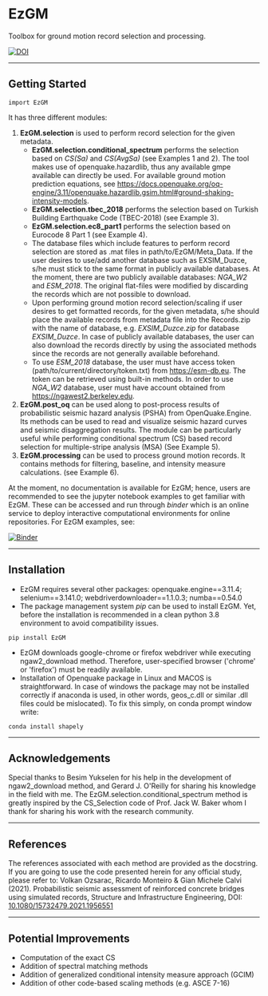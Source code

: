 # EzGM
Toolbox for ground motion record selection and processing. 

[![DOI](https://zenodo.org/badge/291944652.svg)](https://zenodo.org/badge/latestdoi/291944652) 

***
## Getting Started
```
import EzGM
```
It has three different modules: 
1. **EzGM.selection** is used to perform record selection for the given metadata.
   - **EzGM.selection.conditional_spectrum** performs the selection based on *CS(Sa)* and *CS(AvgSa)* (see Examples 1 and 2). The tool makes use of openquake.hazardlib, thus any available gmpe available can directly be used.
     For available ground motion prediction equations, see https://docs.openquake.org/oq-engine/3.11/openquake.hazardlib.gsim.html#ground-shaking-intensity-models.
   - **EzGM.selection.tbec_2018** performs the selection based on Turkish Building Earthquake Code (TBEC-2018) (see Example 3).
   - **EzGM.selection.ec8_part1** performs the selection based on Eurocode 8 Part 1 (see Example 4).
   - The database files which include features to perform record selection are stored as .mat files in path/to/EzGM/Meta_Data. 
   If the user desires to use/add another database such as EXSIM_Duzce, s/he must stick to the same format in publicly available databases.
   At the moment, there are two publicly available databases: *NGA_W2* and *ESM_2018*. 
   The original flat-files were modified by discarding the records which are not possible to download.
   - Upon performing ground motion record selection/scaling if user desires to get formatted records, for the given metadata, s/he should place the available records from metadata file into the Records.zip with the name of database, 
     e.g. *EXSIM_Duzce.zip* for database *EXSIM_Duzce*. In case of publicly available databases, the user can also download the records directly by using the associated methods since the records are not generally available beforehand.
   - To use *ESM_2018* database, the user must have access token (path/to/current/directory/token.txt) from https://esm-db.eu. The token
     can be retrieved using built-in methods. In order to use *NGA_W2* database, user must have account obtained from https://ngawest2.berkeley.edu.
2. **EzGM.post_oq** can be used along to post-process results of probabilistic seismic hazard analysis (PSHA) from OpenQuake.Engine. Its methods can be used to read and visualize seismic hazard curves and seismic disaggregation results. The module can be particularly useful
while performing conditional spectrum (CS) based record selection for multiple-stripe analysis (MSA) (See Example 5).
3. **EzGM.processing** can be used to process ground motion records. It contains methods for filtering,  baseline, and intensity measure calculations. (see Example 6).

At the moment, no documentation is available for EzGM; hence, users are recommended to see the jupyter notebook examples to get familiar with EzGM.
These can be accessed and run through *binder* which is an online service to deploy interactive computational environments for online repositories.
For EzGM examples, see:

[![Binder](https://mybinder.org/badge_logo.svg)](https://mybinder.org/v2/gh/volkanozsarac/EzGM/HEAD?filepath=Examples%2Fbinder)
***
## Installation
- EzGM requires several other packages: openquake.engine==3.11.4; selenium==3.141.0; webdriverdownloader==1.1.0.3; numba==0.54.0
- The package management system *pip* can be used to install EzGM. Yet, before the installation is recommended in a clean python 3.8 environment to avoid compatibility issues.
```
pip install EzGM
```
- EzGM downloads google-chrome or firefox webdriver while executing ngaw2_download method. Therefore, user-specified browser ('chrome' or 'firefox') must be readily available.
- Installation of Openquake package in Linux and MACOS is straightforward. In case of windows the package may not be installed correctly if anaconda is used, in other words, geos_c.dll or similar .dll files could be mislocated). To fix this simply, on conda prompt window write:
```
conda install shapely
```
***
## Acknowledgements
Special thanks to Besim Yukselen for his help in the development of ngaw2_download method, and Gerard J. O'Reilly for sharing his knowledge in the field with me. The EzGM.selection.conditional_spectrum method is greatly inspired by the CS_Selection code of Prof. Jack W. Baker whom I thank for sharing his work with the research community.
***
## References
The references associated with each method are provided as the docstring.
If you are going to use the code presented herein for any official study, please refer to: 
Volkan Ozsarac, Ricardo Monteiro & Gian Michele Calvi (2021). Probabilistic seismic assessment of reinforced concrete bridges using simulated records, Structure and Infrastructure Engineering, DOI: [10.1080/15732479.2021.1956551](https://doi.org/10.1080/15732479.2021.1956551)
***
## Potential Improvements
- Computation of the exact CS
- Addition of spectral matching methods
- Addition of generalized conditional intensity measure approach (GCIM)
- Addition of other code-based scaling methods (e.g. ASCE 7-16)

